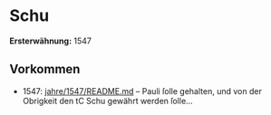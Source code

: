 # Schu

**Ersterwähnung:** 1547

## Vorkommen
- 1547: [jahre/1547/README.md](../jahre/1547/README.md) – Pauli ſolle gehalten, und von der Obrigkeit den
tC Schu gewährt werden ſolle...
